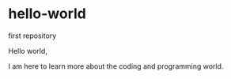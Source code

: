 # hello-world
first repository

Hello world, 

I am here to learn more about the coding and programming world. 
